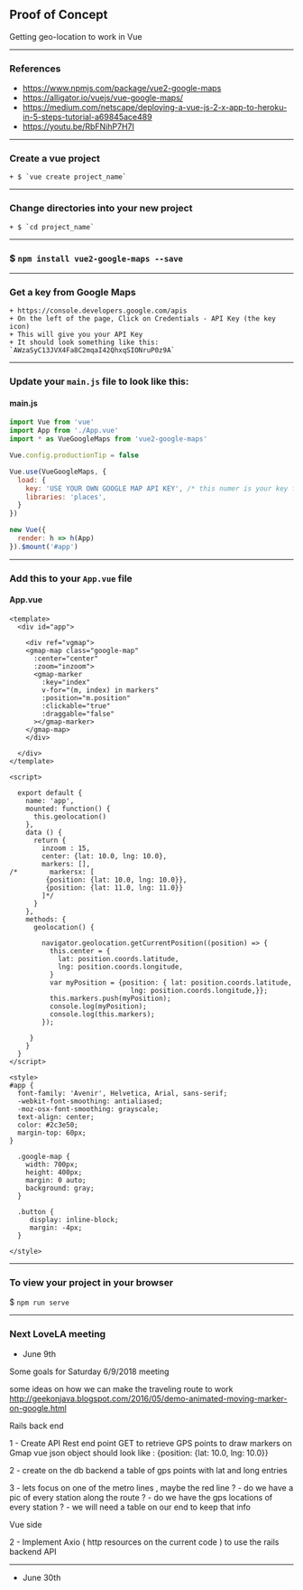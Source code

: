 ## Proof of Concept
Getting geo-location to work in Vue 

---

### References
+ https://www.npmjs.com/package/vue2-google-maps
+ https://alligator.io/vuejs/vue-google-maps/  
+ https://medium.com/netscape/deploying-a-vue-js-2-x-app-to-heroku-in-5-steps-tutorial-a69845ace489  
+ https://youtu.be/RbFNihP7H7I

---

### Create a vue project  
    + $ `vue create project_name`

---

### Change directories into your new project  
    + $ `cd project_name`

---

### $ `npm install vue2-google-maps --save`

---

### Get a key from Google Maps
    + https://console.developers.google.com/apis
    + On the left of the page, Click on Credentials - API Key (the key icon)
    + This will give you your API Key
    + It should look something like this: `AWzaSyC13JVX4Fa8C2mqaI42QhxqSIONruP0z9A`

---

### Update your `main.js` file to look like this:

#### main.js
```js
import Vue from 'vue'
import App from './App.vue'
import * as VueGoogleMaps from 'vue2-google-maps'

Vue.config.productionTip = false

Vue.use(VueGoogleMaps, {
  load: {
    key: 'USE YOUR OWN GOOGLE MAP API KEY', /* this numer is your key from Google you just got */
    libraries: 'places',
  }
})

new Vue({
  render: h => h(App)
}).$mount('#app')
```

---

###  Add this to your `App.vue` file

#### App.vue
```vue
<template>
  <div id="app">

    <div ref="vgmap">
    <gmap-map class="google-map"
      :center="center"
      :zoom="inzoom">
      <gmap-marker
        :key="index"
        v-for="(m, index) in markers"
        :position="m.position"
        :clickable="true"
        :draggable="false"
      ></gmap-marker>
    </gmap-map>
    </div>

  </div>
</template>

<script>

  export default {
    name: 'app',
    mounted: function() {
      this.geolocation()
    },
    data () {
      return {
        inzoom : 15,
        center: {lat: 10.0, lng: 10.0},
        markers: [],
/*        markersx: [
         {position: {lat: 10.0, lng: 10.0}},
         {position: {lat: 11.0, lng: 11.0}}
        ]*/
      }
    },
    methods: {
      geolocation() {

        navigator.geolocation.getCurrentPosition((position) => {
          this.center = {
            lat: position.coords.latitude,
            lng: position.coords.longitude,
          }
          var myPosition = {position: { lat: position.coords.latitude,
                              lng: position.coords.longitude,}};
          this.markers.push(myPosition);
          console.log(myPosition);
          console.log(this.markers);
        });

     }
    }
  }
</script>

<style>
#app {
  font-family: 'Avenir', Helvetica, Arial, sans-serif;
  -webkit-font-smoothing: antialiased;
  -moz-osx-font-smoothing: grayscale;
  text-align: center;
  color: #2c3e50;
  margin-top: 60px;
}

  .google-map {
    width: 700px;
    height: 400px;
    margin: 0 auto;
    background: gray;
  }

  .button {
     display: inline-block;
     margin: -4px;
  }

</style>

```

---

### To view your project in your browser
$ `npm run serve`

---

### Next LoveLA meeting
+ June 9th

Some goals for Saturday 6/9/2018  meeting 

some ideas on how we can make the 
traveling route to work 
http://geekonjava.blogspot.com/2016/05/demo-animated-moving-marker-on-google.html

Rails back end 

1 - Create API Rest end point 
    GET to retrieve GPS points to draw markers on Gmap vue 
	json object should look like :
	{position: {lat: 10.0, lng: 10.0}}
	
2 - create on the db backend a table of gps points with lat and long entries 

3 - lets focus on one of the metro lines , maybe the red line ? 
     - do we have a pic of every station along the route ? 
     - do we have the gps locations of every station  ? 
     - we will need a table on our end to keep that info 
	 

Vue side 

2 - Implement Axio ( http resources on the current code )
    to use the rails backend API 
	
---
+ June 30th

